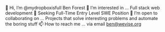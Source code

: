 👋 Hi, I’m @mydropboxisfull Ben Forest
👀 I’m interested in ... Full stack web development
💼 Seeking Full-Time Entry Level SWE Position
💞️ I’m open to collaborating on ... Projects that solve interesting problems and automate the boring stuff
📫 How to reach me ... via email ben@wevise.org

<!---
mydropboxisfull/mydropboxisfull is a ✨ special ✨ repository because its `README.md` (this file) appears on your GitHub profile.
You can click the Preview link to take a look at your changes.
--->
